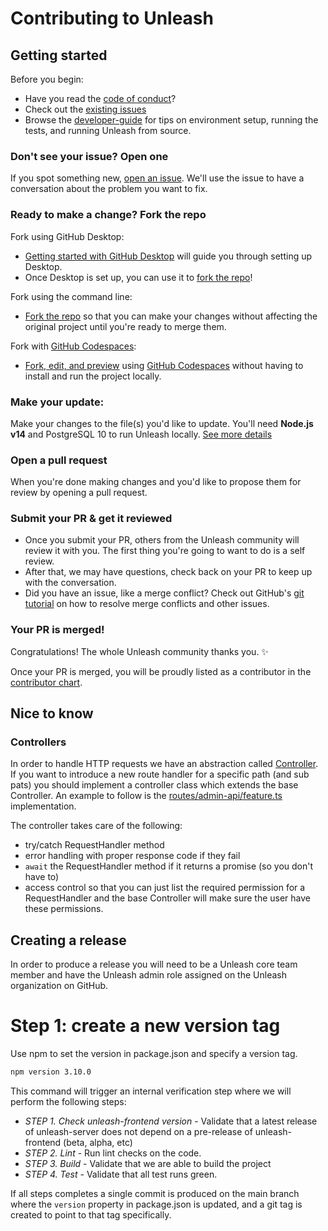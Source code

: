 # Contributing to Unleash

## Getting started

Before you begin:

- Have you read the [code of conduct](CODE_OF_CONDUCT.md)?
- Check out the [existing issues](https://github.com/unleash/Unleash/issues)
- Browse the [developer-guide](./website/docs/contributing/developer-guide.md) for tips on environment setup, running the tests, and running Unleash from source.

### Don't see your issue? Open one

If you spot something new, [open an issue](https://github.com/unleash/Unleash/issues/new). We'll use the issue to have a conversation about the problem you want to fix.

### Ready to make a change? Fork the repo

Fork using GitHub Desktop:

- [Getting started with GitHub Desktop](https://docs.github.com/en/desktop/installing-and-configuring-github-desktop/getting-started-with-github-desktop) will guide you through setting up Desktop.
- Once Desktop is set up, you can use it to [fork the repo](https://docs.github.com/en/desktop/contributing-and-collaborating-using-github-desktop/cloning-and-forking-repositories-from-github-desktop)!

Fork using the command line:

- [Fork the repo](https://docs.github.com/en/github/getting-started-with-github/fork-a-repo#fork-an-example-repository) so that you can make your changes without affecting the original project until you're ready to merge them.

Fork with [GitHub Codespaces](https://github.com/features/codespaces):

- [Fork, edit, and preview](https://docs.github.com/en/free-pro-team@latest/github/developing-online-with-codespaces/creating-a-codespace) using [GitHub Codespaces](https://github.com/features/codespaces) without having to install and run the project locally.

### Make your update:

Make your changes to the file(s) you'd like to update. You'll need **Node.js v14** and PostgreSQL 10 to run Unleash locally. [See more details](https://github.com/Unleash/unleash/tree/master/website/docs/contributing/developer-guide.md)

### Open a pull request

When you're done making changes and you'd like to propose them for review by opening a pull request.

### Submit your PR & get it reviewed

- Once you submit your PR, others from the Unleash community will review it with you. The first thing you're going to want to do is a self review.
- After that, we may have questions, check back on your PR to keep up with the conversation.
- Did you have an issue, like a merge conflict? Check out GitHub's [git tutorial](https://lab.github.com/githubtraining/managing-merge-conflicts) on how to resolve merge conflicts and other issues.

### Your PR is merged!

Congratulations! The whole Unleash community thanks you. :sparkles:

Once your PR is merged, you will be proudly listed as a contributor in the [contributor chart](https://github.com/unleash/Unleash/graphs/contributors).

## Nice to know

### Controllers

In order to handle HTTP requests we have an abstraction called [Controller](https://github.com/Unleash/unleash/blob/master/src/lib/routes/controller.ts). If you want to introduce a new route handler for a specific path (and sub pats) you should implement a controller class which extends the base Controller. An example to follow is the [routes/admin-api/feature.ts](https://github.com/Unleash/unleash/blob/master/src/lib/routes/admin-api/feature.ts) implementation. 

The controller takes care of the following:
- try/catch RequestHandler method
- error handling with proper response code if they fail
- `await` the RequestHandler method if it returns a promise (so you don't have to)
- access control so that you can just list the required permission for a RequestHandler and the base Controller will make sure the user have these permissions. 

## Creating a release
In order to produce a release you will need to be a Unleash core team member and have the Unleash admin role assigned on the Unleash organization on GitHub. 

# Step 1: create a new version tag

Use npm to set the version in package.json and specify a version tag. 

```sh
npm version 3.10.0
```

This command will trigger an internal verification step where we will perform the following steps:

- *STEP 1. Check unleash-frontend version* - Validate that a latest release of unleash-server does not depend on a pre-release of unleash-frontend (beta, alpha, etc)
- *STEP 2. Lint* - Run lint checks on the code. 
- *STEP 3. Build* - Validate that we are able to build the project
- *STEP 4. Test* - Validate that all test runs green. 

If all steps completes a single commit is produced on the main branch where the `version` property in package.json is updated, and a git tag is created to point to that tag specifically.